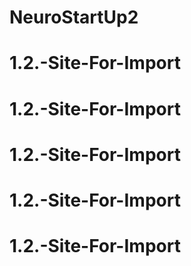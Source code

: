# NeuroStartUp2
# 1.2.-Site-For-Import
# 1.2.-Site-For-Import
# 1.2.-Site-For-Import
# 1.2.-Site-For-Import
# 1.2.-Site-For-Import
